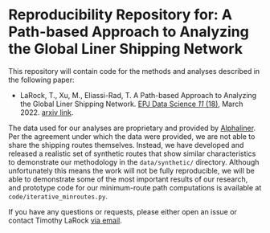 # Reproducibility Repository for: A Path-based Approach to Analyzing the Global Liner Shipping Network

This repository will contain code for the methods and analyses described in the following paper:

* LaRock, T., Xu, M., Eliassi-Rad, T. A Path-based Approach to Analyzing the Global Liner Shipping Network. [EPJ Data Science *11* (18)](https://doi.org/10.1140/epjds/s13688-022-00331-z), March 2022. [arxiv link](https://arxiv.org/abs/2110.11925).

The data used for our analyses are proprietary and provided by [Alphaliner](https://public.alphaliner.com/). Per the agreement under which the data were provided, we are not able to share the shipping routes themselves. Instead, we have developed and released a realistic set of synthetic routes that show similar characteristics to demonstrate our methodology in the `data/synthetic/` directory. Although unfortunately this means the work will not be fully reproducible, we will be able to demonstrate some of the most important results of our research, and prototype code for our minimum-route path computations is available at `code/iterative_minroutes.py`.

If you have any questions or requests, please either open an issue or contact Timothy LaRock [via email](mailto:timothylarock@gmail.com).
